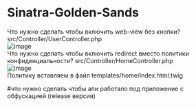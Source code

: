 # Sinatra-Golden-Sands
Что нужно сделать чтобы включить web-view без кнопки? src/Controller/UserController.php<br/>
![image](https://user-images.githubusercontent.com/66408261/142623270-1d10e700-9ad5-49e1-aa86-7a6b25962c23.png)<br/>
Что нужно сделать чтобы включить redirect вместо политики конфиденциальности? src/Controller/HomeController.php<br/>
![image](https://user-images.githubusercontent.com/66408261/142623579-d1f73fdb-e80c-4c8c-9938-7ecc5d2eb9ea.png)<br/>
Политику вставляем в файл templates/home/index.html.twig<br/>

#что нужно сделать чтобы апи работало под приложение с обфускацией (release версия)
